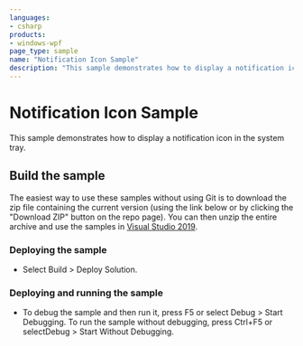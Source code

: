 ```yaml
---
languages:
- csharp
products:
- windows-wpf
page_type: sample
name: "Notification Icon Sample"        
description: "This sample demonstrates how to display a notification icon in the system tray."
---
```

# Notification Icon Sample
This sample demonstrates how to display a notification icon in the system tray.

## Build the sample
The easiest way to use these samples without using Git is to download the zip file containing the current version (using the link below or by clicking the "Download ZIP" button on the repo page). You can then unzip the entire archive and use the samples in [Visual Studio 2019](https://www.visualstudio.com/wpf-vs).

### Deploying the sample
- Select Build > Deploy Solution. 

### Deploying and running the sample
- To debug the sample and then run it, press F5 or select Debug >  Start Debugging. To run the sample without debugging, press Ctrl+F5 or selectDebug > Start Without Debugging. 


